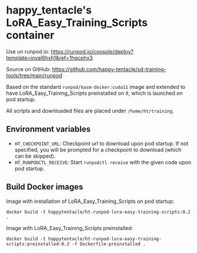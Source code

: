 # happy_tentacle's LoRA_Easy_Training_Scripts container

Use un runpod.io: https://runpod.io/console/deploy?template=ioyal6hxh1&ref=1hqcphx3

Source on GitHub: https://github.com/happy-tentacle/sd-training-tools/tree/main/runpod

Based on the standard `runpod/kasm-docker:cuda11` image and extended to have LoRA_Easy_Training_Scripts preinstalled on it, which is launched on pod startup.

All scripts and downloaded files are placed under `/home/ht/training`.

## Environment variables

- `HT_CHECKPOINT_URL`: Checkpoint url to download upon pod startup. If not specified, you will be prompted for a checkpoint to download (which can be skipped).
- `HT_RUNPODCTL_RECEIVE`: Start `runpodctl receive` with the given code upon pod startup.

## Build Docker images

Image with installation of LoRA_Easy_Training_Scripts on pod startup:
```shell
docker build -t happytentacle/ht-runpod-lora-easy-training-scripts:0.2 .
```

Image with LoRA_Easy_Training_Scripts preinstalled:
```shell
docker build -t happytentacle/ht-runpod-lora-easy-training-scripts:preinstalled-0.2 -f Dockerfile-preinstalled .
```